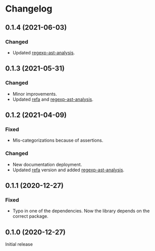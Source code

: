 # Changelog

## 0.1.4 (2021-06-03)

### Changed

- Updated [regexp-ast-analysis](https://github.com/RunDevelopment/regexp-ast-analysis).


## 0.1.3 (2021-05-31)

### Changed

- Minor improvements.
- Updated [refa](https://github.com/RunDevelopment/refa) and [regexp-ast-analysis](https://github.com/RunDevelopment/regexp-ast-analysis).


## 0.1.2 (2021-04-09)

### Fixed

- Mis-categorizations because of assertions.

### Changed

- New documentation deployment.
- Updated [refa](https://github.com/RunDevelopment/refa) version and added [regexp-ast-analysis](https://github.com/RunDevelopment/regexp-ast-analysis).


## 0.1.1 (2020-12-27)

### Fixed

- Typo in one of the dependencies. Now the library depends on the correct package.


## 0.1.0 (2020-12-27)

Initial release
